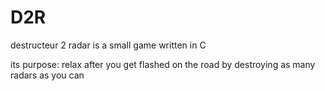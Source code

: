 # D2R

destructeur 2 radar is a small game written in C 

its purpose: relax after you get flashed on the road by destroying as many radars as you can
